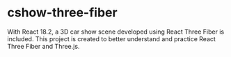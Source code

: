 # cshow-three-fiber

With React 18.2, a 3D car show scene developed using React Three Fiber is included. This project is created to better understand and practice React Three Fiber and Three.js.